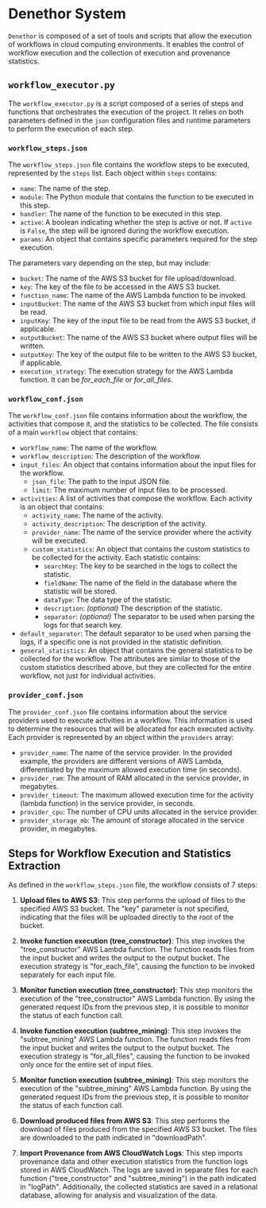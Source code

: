 # Denethor System

`Denethor` is composed of a set of tools and scripts that allow the execution of workflows in cloud computing environments. It enables the control of workflow execution and the collection of execution and provenance statistics.

## `workflow_executor.py`

The `workflow_executor.py` is a script composed of a series of steps and functions that orchestrates the execution of the project. It relies on both parameters defined in the `json` configuration files and runtime parameters to perform the execution of each step.

### `workflow_steps.json`

The `workflow_steps.json` file contains the workflow steps to be executed, represented by the `steps` list. Each object within `steps` contains:

- `name`: The name of the step.
- `module`: The Python module that contains the function to be executed in this step.
- `handler`: The name of the function to be executed in this step.
- `active`: A boolean indicating whether the step is active or not. If `active` is `False`, the step will be ignored during the workflow execution.
- `params`: An object that contains specific parameters required for the step execution.

The parameters vary depending on the step, but may include:

- `bucket`: The name of the AWS S3 bucket for file upload/download.
- `key`: The key of the file to be accessed in the AWS S3 bucket.
- `function_name`: The name of the AWS Lambda function to be invoked.
- `inputBucket`: The name of the AWS S3 bucket from which input files will be read.
- `inputKey`: The key of the input file to be read from the AWS S3 bucket, if applicable.
- `outputBucket`: The name of the AWS S3 bucket where output files will be written.
- `outputKey`: The key of the output file to be written to the AWS S3 bucket, if applicable.
- `execution_strategy`: The execution strategy for the AWS Lambda function. It can be *for_each_file* or *for_all_files*.

### `workflow_conf.json`

The `workflow_conf.json` file contains information about the workflow, the activities that compose it, and the statistics to be collected. The file consists of a main `workflow` object that contains:

- `workflow_name`: The name of the workflow.
- `workflow_description`: The description of the workflow.
- `input_files`: An object that contains information about the input files for the workflow.
  - `json_file`: The path to the input JSON file.
  - `limit`: The maximum number of input files to be processed.
- `activities`: A list of activities that compose the workflow. Each activity is an object that contains:
  - `activity_name`: The name of the activity.
  - `activity_description`: The description of the activity.
  - `provider_name`: The name of the service provider where the activity will be executed.
  - `custom_statistics`: An object that contains the custom statistics to be collected for the activity. Each statistic contains:
    - `searchKey`: The key to be searched in the logs to collect the statistic.
    - `fieldName`: The name of the field in the database where the statistic will be stored.
    - `dataType`: The data type of the statistic.
    - `description`: *(optional)* The description of the statistic.
    - `separator`: *(optional)* The separator to be used when parsing the logs for that search key.
- `default_separator`: The default separator to be used when parsing the logs, if a specific one is not provided in the statistic definition.
- `general_statistics`: An object that contains the general statistics to be collected for the workflow. The attributes are similar to those of the custom statistics described above, but they are collected for the entire workflow, not just for individual activities.

### `provider_conf.json`

The `provider_conf.json` file contains information about the service providers used to execute activities in a workflow. This information is used to determine the resources that will be allocated for each executed activity. Each provider is represented by an object within the `providers` array:

- `provider_name`: The name of the service provider. In the provided example, the providers are different versions of AWS Lambda, differentiated by the maximum allowed execution time (in seconds).
- `provider_ram`: The amount of RAM allocated in the service provider, in megabytes.
- `provider_timeout`: The maximum allowed execution time for the activity (lambda function) in the service provider, in seconds.
- `provider_cpu`: The number of CPU units allocated in the service provider.
- `provider_storage_mb`: The amount of storage allocated in the service provider, in megabytes.

## Steps for Workflow Execution and Statistics Extraction

As defined in the `workflow_steps.json` file, the workflow consists of 7 steps:

1. **Upload files to AWS S3**: This step performs the upload of files to the specified AWS S3 bucket. The "key" parameter is not specified, indicating that the files will be uploaded directly to the root of the bucket.

2. **Invoke function execution (tree_constructor)**: This step invokes the "tree_constructor" AWS Lambda function. The function reads files from the input bucket and writes the output to the output bucket. The execution strategy is "for_each_file", causing the function to be invoked separately for each input file.

3. **Monitor function execution (tree_constructor)**: This step monitors the execution of the "tree_constructor" AWS Lambda function. By using the generated request IDs from the previous step, it is possible to monitor the status of each function call.

4. **Invoke function execution (subtree_mining)**: This step invokes the "subtree_mining" AWS Lambda function. The function reads files from the input bucket and writes the output to the output bucket. The execution strategy is "for_all_files", causing the function to be invoked only once for the entire set of input files.

5. **Monitor function execution (subtree_mining)**: This step monitors the execution of the "subtree_mining" AWS Lambda function. By using the generated request IDs from the previous step, it is possible to monitor the status of each function call.

6. **Download produced files from AWS S3**: This step performs the download of files produced from the specified AWS S3 bucket. The files are downloaded to the path indicated in "downloadPath".

7. **Import Provenance from AWS CloudWatch Logs**: This step imports provenance data and other execution statistics from the function logs stored in AWS CloudWatch. The logs are saved in separate files for each function ("tree_constructor" and "subtree_mining") in the path indicated in "logPath". Additionally, the collected statistics are saved in a relational database, allowing for analysis and visualization of the data.
